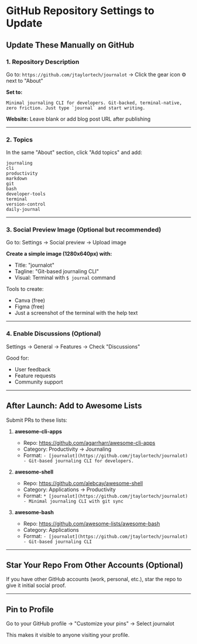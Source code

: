 # GitHub Repository Settings to Update

## Update These Manually on GitHub

### 1. Repository Description
Go to: `https://github.com/jtaylortech/journalot` → Click the gear icon ⚙️ next to "About"

**Set to:**
```
Minimal journaling CLI for developers. Git-backed, terminal-native, zero friction. Just type `journal` and start writing.
```

**Website:**
Leave blank or add blog post URL after publishing

---

### 2. Topics
In the same "About" section, click "Add topics" and add:

```
journaling
cli
productivity
markdown
git
bash
developer-tools
terminal
version-control
daily-journal
```

---

### 3. Social Preview Image (Optional but recommended)
Go to: Settings → Social preview → Upload image

**Create a simple image (1280x640px) with:**
- Title: "journalot"
- Tagline: "Git-based journaling CLI"
- Visual: Terminal with `$ journal` command

Tools to create:
- Canva (free)
- Figma (free)
- Just a screenshot of the terminal with the help text

---

### 4. Enable Discussions (Optional)
Settings → General → Features → Check "Discussions"

Good for:
- User feedback
- Feature requests
- Community support

---

## After Launch: Add to Awesome Lists

Submit PRs to these lists:

1. **awesome-cli-apps**
   - Repo: https://github.com/agarrharr/awesome-cli-apps
   - Category: Productivity → Journaling
   - Format: `- [journalot](https://github.com/jtaylortech/journalot) - Git-based journaling CLI for developers.`

2. **awesome-shell**
   - Repo: https://github.com/alebcay/awesome-shell
   - Category: Applications → Productivity
   - Format: `* [journalot](https://github.com/jtaylortech/journalot) - Minimal journaling CLI with git sync`

3. **awesome-bash**
   - Repo: https://github.com/awesome-lists/awesome-bash
   - Category: Applications
   - Format: `- [journalot](https://github.com/jtaylortech/journalot) - Git-based journaling CLI`

---

## Star Your Repo From Other Accounts (Optional)

If you have other GitHub accounts (work, personal, etc.), star the repo to give it initial social proof.

---

## Pin to Profile

Go to your GitHub profile → "Customize your pins" → Select journalot

This makes it visible to anyone visiting your profile.
